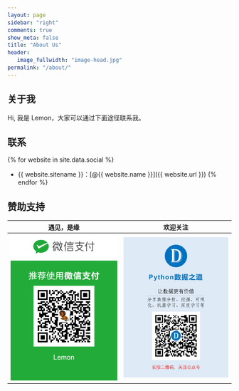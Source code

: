 ```yaml
---
layout: page
sidebar: "right"
comments: true
show_meta: false
title: "About Us"
header:
   image_fullwidth: "image-head.jpg"
permalink: "/about/"
---
```

## 关于我

Hi, 我是 Lemon，大家可以通过下面途径联系我。

## 联系

{% for website in site.data.social %}
* {{ website.sitename }}：[@{{ website.name }}]({{ website.url }})
{% endfor %}


## 赞助支持


| <center>遇见，是缘</center> | <center>欢迎关注</center> |
| ---------------------------------------- | ---------------------------------------- |
| <img src="/images/wechat-pay.png" width="300"/> | <img src="/images/foot.jpg" width="300"/> |
